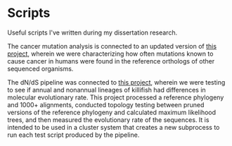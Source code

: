 # Scripts
Useful scripts I've written during my dissertation research.

The cancer mutation analysis is connected to an updated version of [this project](https://www.biorxiv.org/content/10.1101/2021.08.09.455723v2), wherein we were characterizing how often mutations known to cause cancer in humans were found in the reference orthologs of other sequenced organisms.

The dN/dS pipeline was connected to [this project](https://www.biorxiv.org/content/10.1101/767913v1), wherein we were testing to see if annual and nonannual lineages of killifish had differences in molecular evolutionary rate. This project processed a reference phylogeny and 1000+ alignments, conducted topology testing between pruned versions of the reference phylogeny and calculated maximum likelihood trees, and then measured the evolutionary rate of the sequences. It is intended to be used in a cluster system that creates a new subprocess to run each test script produced by the pipeline.
